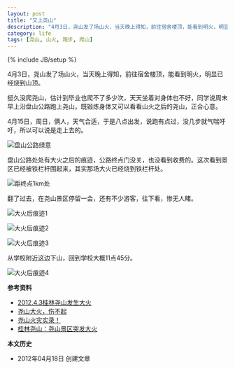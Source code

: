 ```yaml
---
layout: post
title: "又上尧山"
description: "4月3日，尧山发了场山火，当天晚上得知，前往宿舍楼顶，能看到明火，明显已经烧到山顶。"
category: life
tags: [尧山, 山火, 跑步, 爬山]
---
```

{% include JB/setup %}

4月3日，尧山发了场山火，当天晚上得知，前往宿舍楼顶，能看到明火，明显已经烧到山顶。

挺久没爬尧山，估计到毕业也爬不了多少次，天天坐着对身体也不好，同学说周末早上沿盘山公路跑上尧山，既锻炼身体又可以看看山火之后的尧山，正合心意。

4月15日，周日，俩人，天气合适，于是八点出发，说跑有点过，没几步就气喘吁吁，所以可以说是走上去的。

![盘山公路绿意](http://pic.yupoo.com/fooleap_v/BTULGReB/MPu1t.jpg)

盘山公路处处有大火之后的痕迹，公路终点门没关，也没看到收费的。这次看到景区已经被铁栏杆围起来，其实那场大火已经烧到铁栏杆处。

![距终点1km处](http://pic.yupoo.com/fooleap_v/BTULHifg/wqQMu.jpg)

翻了过去，在尧山景区停留一会，还有不少游客，往下看，惨无人睹。

![大火后痕迹1](http://pic.yupoo.com/fooleap_v/BTULIrz6/HAQw7.jpg)

![大火后痕迹2](http://pic.yupoo.com/fooleap_v/BTULJ9Vj/eeQh5.jpg)

![大火后痕迹3](http://pic.yupoo.com/fooleap_v/BTULKn7K/nmssA.jpg)

从学校附近这边下山，回到学校大概11点45分。

![大火后痕迹4](http://pic.yupoo.com/fooleap_v/BTULLg2A/mPVBl.jpg)

**参考资料**

* [2012.4.3桂林尧山发生大火](http://www.makiller.com/2012-4-3%E6%A1%82%E6%9E%97%E5%B0%A7%E5%B1%B1%E5%8F%91%E7%94%9F%E5%A4%A7%E7%81%AB/)
* [尧山大火，伤不起](http://bbs.guilinlife.com/thread-757003-1-1.html)
* [尧山火灾实录！](http://bbs.guilinlife.com/thread-757284-1-1.html)
* [桂林尧山：尧山景区突发大火](http://v.youku.com/v_show/id_XMzc1ODIzMDI0.html)


**本文历史**

* 2012年04月18日 创建文章

